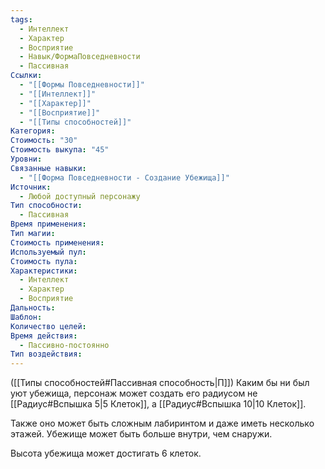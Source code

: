 ```yaml
---
tags:
  - Интеллект
  - Характер
  - Восприятие
  - Навык/ФормаПовседневности
  - Пассивная
Ссылки:
  - "[[Формы Повседневности]]"
  - "[[Интеллект]]"
  - "[[Характер]]"
  - "[[Восприятие]]"
  - "[[Типы способностей]]"
Категория: 
Стоимость: "30"
Стоимость выкупа: "45"
Уровни: 
Связанные навыки:
  - "[[Форма Повседневности - Создание Убежища]]"
Источник:
  - Любой доступный персонажу
Тип способности:
  - Пассивная
Время применения: 
Тип магии: 
Стоимость применения: 
Используемый пул: 
Стоимость пула: 
Характеристики:
  - Интеллект
  - Характер
  - Восприятие
Дальность: 
Шаблон: 
Количество целей: 
Время действия:
  - Пассивно-постоянно
Тип воздействия:
---
```

([[Типы способностей#Пассивная способность|П]]) Каким бы ни был уют убежища, персонаж может создать его радиусом не [[Радиус#Вспышка 5|5 Клеток]], а [[Радиус#Вспышка 10|10 Клеток]]. 

Также оно может быть сложным лабиринтом и даже иметь несколько этажей. Убежище может быть больше внутри, чем снаружи.

Высота убежища может достигать 6 клеток. 